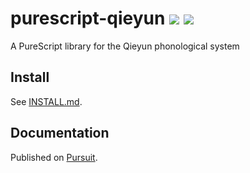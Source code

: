 # purescript-qieyun [![](https://github.com/nk2028/purescript-qieyun/workflows/Build/badge.svg)](https://github.com/nk2028/purescript-qieyun/actions?query=workflow%3ABuild) [![](https://pursuit.purescript.org/packages/purescript-qieyun/badge)](https://pursuit.purescript.org/packages/purescript-qieyun)

A PureScript library for the Qieyun phonological system

## Install

See [INSTALL.md](INSTALL.md).

## Documentation

Published on [Pursuit](https://pursuit.purescript.org/packages/purescript-qieyun).
